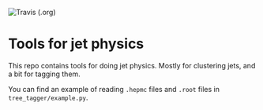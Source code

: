 ![Travis (.org)](https://img.shields.io/travis/HenryDayHall/jetTools)
# Tools for jet physics

This repo contains tools for doing jet physics.
Mostly for clustering jets, and a bit for tagging them.

You can find an example of reading `.hepmc` files and `.root` files in `tree_tagger/example.py`.
